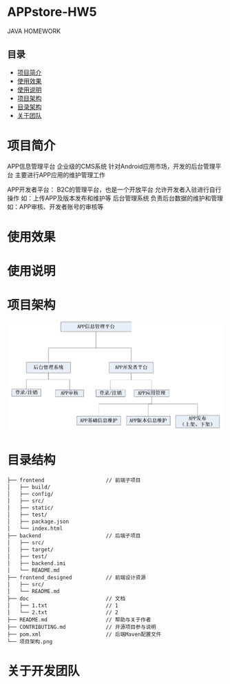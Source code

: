 # APPstore-HW5
JAVA HOMEWORK
## 目录
+ [项目简介](#项目简介)
+ [使用效果](#使用效果)
+ [使用说明](#使用说明)
+ [项目架构](#项目架构)
+ [目录架构](#目录架构)
+ [关于团队](#关于团队)

# 项目简介
APP信息管理平台
企业级的CMS系统
针对Android应用市场，开发的后台管理平台
主要进行APP应用的维护管理工作

APP开发者平台：
	B2C的管理平台，也是一个开放平台
	允许开发者入驻进行自行操作
		如：上传APP及版本发布和维护等
后台管理系统
	负责后台数据的维护和管理
		如：APP审核、开发者账号的审核等
# 使用效果

# 使用说明

# 项目架构
![架构图](https://raw.githubusercontent.com/Yenine/APPstore-HW5/master/系统功能框图.png)
# 目录结构
```
├── frontend					// 前端子项目
│   ├── build/
│   ├── config/
│   ├── src/
│   ├── static/
│   ├── test/
│   ├── package.json
│   └── index.html
├── backend						// 后端子项目
│   ├── src/
│   ├── target/
│   ├── test/
│   ├── backend.imi
│   └── README.md
├── frontend_designed			// 前端设计资源
│   ├── src/
│   └── README.md
├── doc							// 文档
│   ├── 1.txt					// 1
│   └── 2.txt					// 2
├── README.md					// 帮助与关于作者
├── CONTRIBUTING.md				// 开源项目参与说明
├── pom.xml						// 后端Maven配置文件
└── 项目架构.png
```

# 关于开发团队
